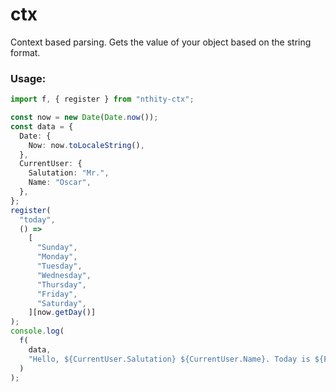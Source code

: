 # ctx

Context based parsing.
Gets the value of your object based on the string format.

### Usage:

```typescript
import f, { register } from "nthity-ctx";

const now = new Date(Date.now());
const data = {
  Date: {
    Now: now.toLocaleString(),
  },
  CurrentUser: {
    Salutation: "Mr.",
    Name: "Oscar",
  },
};
register(
  "today",
  () =>
    [
      "Sunday",
      "Monday",
      "Tuesday",
      "Wednesday",
      "Thursday",
      "Friday",
      "Saturday",
    ][now.getDay()]
);
console.log(
  f(
    data,
    "Hello, ${CurrentUser.Salutation} ${CurrentUser.Name}. Today is ${Func:today} (${Date.Now})."
  )
);
```
